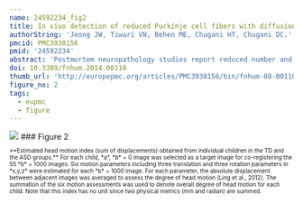 ```yaml
---
name: 24592234_fig2
title: In vivo detection of reduced Purkinje cell fibers with diffusion MRI tractography in children with autistic spectrum disorders.
authorString: 'Jeong JW, Tiwari VN, Behen ME, Chugani HT, Chugani DC.'
pmcid: PMC3938156
pmid: '24592234'
abstract: 'Postmortem neuropathology studies report reduced number and size of Purkinje cells (PC) in a majority of cerebellar specimens from persons diagnosed with autism spectrum disorders (ASD). We used diffusion weighted MRI tractography to investigate whether structural changes associated with reduced number and size of PC, could be detected in vivo by measuring streamlines connecting the posterior-lateral region of the cerebellar cortex to the dentate nucleus using an independent component analysis with a ball and stick model. Seed regions were identified in the cerebellar cortex, and streamlines were identified to two sorting regions, the dorsal dentate nucleus (DDN) and the ventral dentate nucleus (VDN), and probability of connection and measures of directional coherence for these streamlines were calculated. Tractography was performed in 14 typically developing children (TD) and 15 children with diagnoses of ASD. Decreased numbers of streamlines were found in the children with ASD in the pathway connecting cerebellar cortex to the right VDN (p-value = 0.015). Reduced fractional anisotropy (FA) values were observed in pathways connecting the cerebellar cortex to the right DDN (p-value = 0.008), the right VDN (p-value = 0.010) and left VDN (p-value = 0.020) in children with ASD compared to the TD group. In an analysis of single subjects, reduced FA in the pathway connecting cerebellar cortex to the right VDN was found in 73% of the children in the ASD group using a threshold of 3 standard errors of the TD group. The detection of diffusion changes in cerebellum may provide an in vivo biomarker of Purkinje cell pathology in children with ASD.'
doi: 10.3389/fnhum.2014.00110
thumb_url: 'http://europepmc.org/articles/PMC3938156/bin/fnhum-08-00110-g0002.gif'
figure_no: 2
tags:
  - eupmc
  - figure
---
```

<img src='http://europepmc.org/articles/PMC3938156/bin/fnhum-08-00110-g0002.jpg' style='max-height: 300px'>
### Figure 2
<p style='font-size: 10px;'>**Estimated head motion index (sum of displacements) obtained from individual children in the TD and the ASD groups.** For each child, *a*, *b* = 0 image was selected as a target image for co-registering the 55 *b* = 1000 images. Six motion parameters including three translation and three rotation parameters in *x,y,z* were estimated for each *b* = 1000 image. For each parameter, the absolute displacement between adjacent images was averaged to assess the degree of head motion (Ling et al., <xref rid="B29" ref-type="bibr">2012</xref>). The summation of the six motion assessments was used to denote overall degree of head motion for each child. Note that this index has no unit since two physical metrics (mm and radian) are summed.</p>